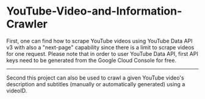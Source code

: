 # YouTube-Video-and-Information-Crawler

First, one can find how to scrape YouTube videos using YouTube Data API v3 with also a "next-page" capability since there is a limit
to scrape videos for one request. 
Please note that in order to user YouTube Data API, first API keys need to be generated from the Google Cloud Console for free.

*****************

Second this project can also be used to crawl a given YouTube video's description and subtitles (manually or automatically generated)
using a videoID.
